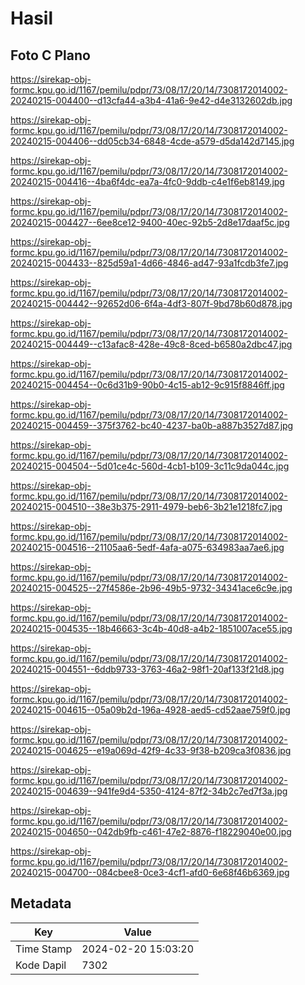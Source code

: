 # Hasil

## Foto C Plano

https://sirekap-obj-formc.kpu.go.id/1167/pemilu/pdpr/73/08/17/20/14/7308172014002-20240215-004400--d13cfa44-a3b4-41a6-9e42-d4e3132602db.jpg

https://sirekap-obj-formc.kpu.go.id/1167/pemilu/pdpr/73/08/17/20/14/7308172014002-20240215-004406--dd05cb34-6848-4cde-a579-d5da142d7145.jpg

https://sirekap-obj-formc.kpu.go.id/1167/pemilu/pdpr/73/08/17/20/14/7308172014002-20240215-004416--4ba6f4dc-ea7a-4fc0-9ddb-c4e1f6eb8149.jpg

https://sirekap-obj-formc.kpu.go.id/1167/pemilu/pdpr/73/08/17/20/14/7308172014002-20240215-004427--6ee8ce12-9400-40ec-92b5-2d8e17daaf5c.jpg

https://sirekap-obj-formc.kpu.go.id/1167/pemilu/pdpr/73/08/17/20/14/7308172014002-20240215-004433--825d59a1-4d66-4846-ad47-93a1fcdb3fe7.jpg

https://sirekap-obj-formc.kpu.go.id/1167/pemilu/pdpr/73/08/17/20/14/7308172014002-20240215-004442--92652d06-6f4a-4df3-807f-9bd78b60d878.jpg

https://sirekap-obj-formc.kpu.go.id/1167/pemilu/pdpr/73/08/17/20/14/7308172014002-20240215-004449--c13afac8-428e-49c8-8ced-b6580a2dbc47.jpg

https://sirekap-obj-formc.kpu.go.id/1167/pemilu/pdpr/73/08/17/20/14/7308172014002-20240215-004454--0c6d31b9-90b0-4c15-ab12-9c915f8846ff.jpg

https://sirekap-obj-formc.kpu.go.id/1167/pemilu/pdpr/73/08/17/20/14/7308172014002-20240215-004459--375f3762-bc40-4237-ba0b-a887b3527d87.jpg

https://sirekap-obj-formc.kpu.go.id/1167/pemilu/pdpr/73/08/17/20/14/7308172014002-20240215-004504--5d01ce4c-560d-4cb1-b109-3c11c9da044c.jpg

https://sirekap-obj-formc.kpu.go.id/1167/pemilu/pdpr/73/08/17/20/14/7308172014002-20240215-004510--38e3b375-2911-4979-beb6-3b21e1218fc7.jpg

https://sirekap-obj-formc.kpu.go.id/1167/pemilu/pdpr/73/08/17/20/14/7308172014002-20240215-004516--21105aa6-5edf-4afa-a075-634983aa7ae6.jpg

https://sirekap-obj-formc.kpu.go.id/1167/pemilu/pdpr/73/08/17/20/14/7308172014002-20240215-004525--27f4586e-2b96-49b5-9732-34341ace6c9e.jpg

https://sirekap-obj-formc.kpu.go.id/1167/pemilu/pdpr/73/08/17/20/14/7308172014002-20240215-004535--18b46663-3c4b-40d8-a4b2-1851007ace55.jpg

https://sirekap-obj-formc.kpu.go.id/1167/pemilu/pdpr/73/08/17/20/14/7308172014002-20240215-004551--6ddb9733-3763-46a2-98f1-20af133f21d8.jpg

https://sirekap-obj-formc.kpu.go.id/1167/pemilu/pdpr/73/08/17/20/14/7308172014002-20240215-004615--05a09b2d-196a-4928-aed5-cd52aae759f0.jpg

https://sirekap-obj-formc.kpu.go.id/1167/pemilu/pdpr/73/08/17/20/14/7308172014002-20240215-004625--e19a069d-42f9-4c33-9f38-b209ca3f0836.jpg

https://sirekap-obj-formc.kpu.go.id/1167/pemilu/pdpr/73/08/17/20/14/7308172014002-20240215-004639--941fe9d4-5350-4124-87f2-34b2c7ed7f3a.jpg

https://sirekap-obj-formc.kpu.go.id/1167/pemilu/pdpr/73/08/17/20/14/7308172014002-20240215-004650--042db9fb-c461-47e2-8876-f18229040e00.jpg

https://sirekap-obj-formc.kpu.go.id/1167/pemilu/pdpr/73/08/17/20/14/7308172014002-20240215-004700--084cbee8-0ce3-4cf1-afd0-6e68f46b6369.jpg


## Metadata

| Key        | Value               |
| ---------- | ------------------- |
| Time Stamp | 2024-02-20 15:03:20 |
| Kode Dapil | 7302                |



